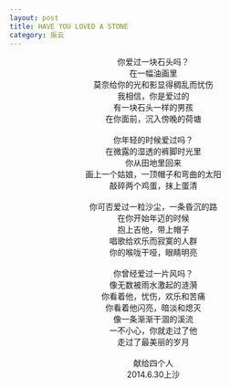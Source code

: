 ```yaml
---
layout: post
title: HAVE YOU LOVED A STONE
category: 振云
---
```


<center>
你爱过一块石头吗？ <br>
在一幅油画里 <br>
莫奈给你的光和影显得稠乱而忧伤 <br>
我相信，你是爱过的 <br>
有一块石头一样的男孩 <br>
在你面前，沉入傍晚的荷塘 <br>
 <br>
你年轻的时候爱过吗？ <br>
在微露的湿透的裤脚时光里 <br>
你从田地里回来 <br>
画上一个姑娘，一顶帽子和弯曲的太阳 <br>
敲碎两个鸡蛋，抹上蛋清 <br>
 <br>
你可否爱过一粒沙尘，一条昏沉的路 <br>
在你开始年迈的时候 <br>
抱上吉他，带上帽子 <br>
唱歌给欢乐而寂寞的人群 <br>
你的喉咙干哑，眼睛明亮 <br>
 <br>
你曾经爱过一片风吗？ <br>
像无数被雨水激起的涟漪 <br>
你看着他，忧伤，欢乐和苦痛 <br>
你看着他闪亮，暗淡和熄灭 <br>
像一条渐渐干涸的溪流 <br>
一不小心，你就走过了他 <br>
走过了最美丽的岁月 <br>
 <br>
献给四个人 <br>
2014.6.30上沙 <br>
<br>
</center>
